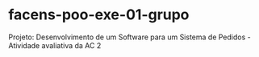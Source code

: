 # facens-poo-exe-01-grupo
Projeto: Desenvolvimento de um Software  para um Sistema de Pedidos - Atividade avaliativa da AC 2
